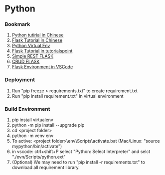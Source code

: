 # Python

### Bookmark
1. [Python tutirial in Chinese](https://www.liaoxuefeng.com/wiki/1016959663602400)
2. [Flask Tutorial in Chinese](http://www.pythondoc.com/flask-mega-tutorial/)
3. [Python Virtual Env](https://packaging.python.org/guides/installing-using-pip-and-virtual-environments/)
4. [Flask Tutorial in tutorialspoint](https://www.tutorialspoint.com/flask/index.htm)
5. [Simple REST FLASK](https://dzone.com/articles/restful-web-services-with-python-flask)
6. [CRUD FLASK](https://scotch.io/tutorials/build-a-crud-web-app-with-python-and-flask-part-one)
7. [Flask Environment in VSCode](https://code.visualstudio.com/docs/python/tutorial-flask)

### Deployment
1. Run "pip freeze > requirements.txt" to create requirement.txt
2. Run "pip install requirement.txt" in virtual environment

### Build Environment
1. pip install virtualenv
2. python -m pip install --upgrade pip
3. cd \<project folder\>
4. python -m venv env
5. To active: \<project folder\>\env\Scripts\activate.bat (Mac/Linux: "source mypython/bin/activate")
6. in vscode: ctrl+shift+P select "Python: Select Interpreter" and selct "./evn/Scripts/python.ext"
7. (Optional) We may need to run "pip install -r requirements.txt" to download all requirement library.


